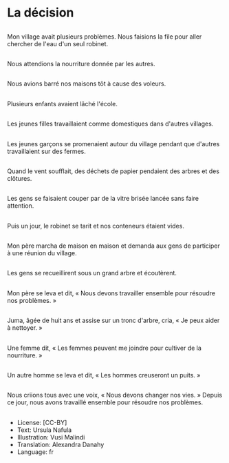 # La décision

##
Mon village avait plusieurs problèmes. Nous faisions la file pour aller chercher de l'eau d'un seul robinet.

##
Nous attendions la nourriture donnée par les autres.

##
Nous avions barré nos maisons tôt à cause des voleurs.

##
Plusieurs enfants avaient lâché l'école.

##
Les jeunes filles travaillaient comme domestiques dans d'autres villages.

##
Les jeunes garçons se promenaient autour du village pendant que d'autres travaillaient sur des fermes.

##
Quand le vent soufflait, des déchets de papier pendaient des arbres et des clôtures.

##
Les gens se faisaient couper par de la vitre brisée lancée sans faire attention.

##
Puis un jour, le robinet se tarit et nos conteneurs étaient vides.

##
Mon père marcha de maison en maison et demanda aux gens de participer à une réunion du village.

##
Les gens se recueillirent sous un grand arbre et écoutèrent.

##
Mon père se leva et dit, « Nous devons travailler ensemble pour résoudre nos problèmes. »

##
Juma, âgée de huit ans et assise sur un tronc d'arbre, cria, « Je peux aider à nettoyer. »

##
Une femme dit, « Les femmes peuvent me joindre pour cultiver de la nourriture. »

##
Un autre homme se leva et dit, « Les hommes creuseront un puits. »

##
Nous criions tous avec une voix, « Nous devons changer nos vies. » Depuis ce jour, nous avons travaillé ensemble pour résoudre nos problèmes.

##
* License: [CC-BY]
* Text: Ursula Nafula
* Illustration: Vusi Malindi
* Translation: Alexandra Danahy
* Language: fr
